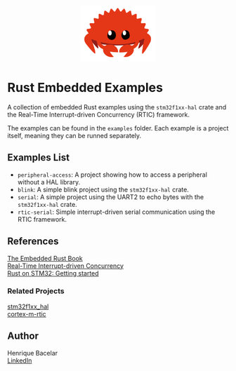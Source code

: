 <p align="center">
    <img src="./logo.png" height="128px">
</p>

# Rust Embedded Examples
A collection of embedded Rust examples using the `stm32f1xx-hal` crate and the Real-Time Interrupt-driven Concurrency (RTIC) framework.

The examples can be found in the `examples` folder. Each example is a project itself, meaning they can be runned separately.

## Examples List
- `peripheral-access`: A project showing how to access a peripheral without a HAL library.
- `blink`: A simple blink project using the `stm32f1xx-hal` crate.
- `serial`: A simple project using the UART2 to echo bytes with the `stm32f1xx-hal` crate.
- `rtic-serial`: Simple interrupt-driven serial communication using the RTIC framework.

## References

[The Embedded Rust Book](https://docs.rust-embedded.org/book/intro/index.html) \
[Real-Time Interrupt-driven Concurrency](https://rtic.rs/0.5/book/en/preface.html) \
[Rust on STM32: Getting started](https://jonathanklimt.de/electronics/programming/embedded-rust/rust-on-stm32-2/)

### Related Projects

[stm32f1xx_hal](https://github.com/stm32-rs/stm32f1xx-hal) \
[cortex-m-rtic](https://github.com/rtic-rs/cortex-m-rtic)

## Author

Henrique Bacelar \
[LinkedIn](https://www.linkedin.com/in/bacelarhenrique/)